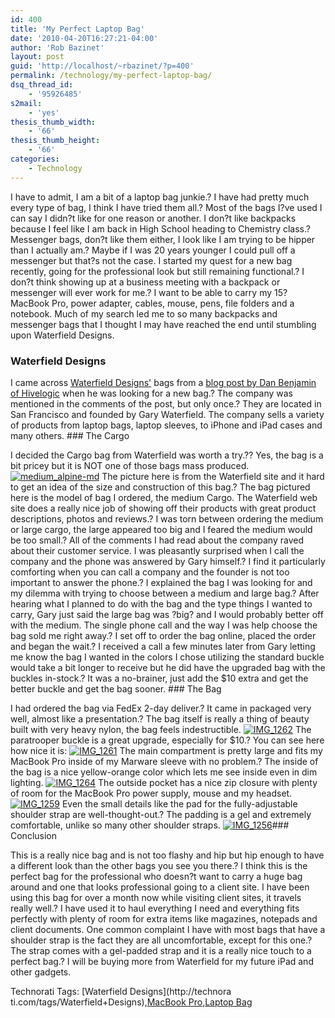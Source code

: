 ```yaml
---
id: 400
title: 'My Perfect Laptop Bag'
date: '2010-04-20T16:27:21-04:00'
author: 'Rob Bazinet'
layout: post
guid: 'http://localhost/~rbazinet/?p=400'
permalink: /technology/my-perfect-laptop-bag/
dsq_thread_id:
    - '95926485'
s2mail:
    - 'yes'
thesis_thumb_width:
    - '66'
thesis_thumb_height:
    - '66'
categories:
    - Technology
---
```


I have to admit, I am a bit of a laptop bag junkie.? I have had pretty much every type of bag, I think I have tried them all.? Most of the bags I?ve used I can say I didn?t like for one reason or another. I don?t like backpacks because I feel like I am back in High School heading to Chemistry class.? Messenger bags, don?t like them either, I look like I am trying to be hipper than I actually am.? Maybe if I was 20 years younger I could pull off a messenger but that?s not the case. I started my quest for a new bag recently, going for the professional look but still remaining functional.? I don?t think showing up at a business meeting with a backpack or messenger will ever work for me.? I want to be able to carry my 15? MacBook Pro, power adapter, cables, mouse, pens, file folders and a notebook. Much of my search led me to so many backpacks and messenger bags that I thought I may have reached the end until stumbling upon Waterfield Designs.

### Waterfield Designs

 I came across [Waterfield Designs'](http://sfbags.com/) bags from a [blog post by Dan Benjamin of Hivelogic](http://hivelogic.com/articles/help-me-choose-a-new-bag) when he was looking for a new bag.? The company was mentioned in the comments of the post, but only once.? They are located in San Francisco and founded by Gary Waterfield. The company sells a variety of products from laptop bags, laptop sleeves, to iPhone and iPad cases and many others. ### The Cargo

 I decided the Cargo bag from Waterfield was worth a try.?? Yes, the bag is a bit pricey but it is NOT one of those bags mass produced. [![medium_alpine-md](https://accidentaltechnologist.com/wp-content/files/media/image/WindowsLiveWriter/MyPerfectLaptopBag_106F8/medium_alpine-md_thumb.jpg "medium_alpine-md")](https://accidentaltechnologist.com/wp-content/files/media/image/WindowsLiveWriter/MyPerfectLaptopBag_106F8/medium_alpine-md_2.jpg) The picture here is from the Waterfield site and it hard to get an idea of the size and construction of this bag.? The bag pictured here is the model of bag I ordered, the medium Cargo. The Waterfield web site does a really nice job of showing off their products with great product descriptions, photos and reviews.? I was torn between ordering the medium or large cargo, the large appeared too big and I feared the medium would be too small.? All of the comments I had read about the company raved about their customer service. I was pleasantly surprised when I call the company and the phone was answered by Gary himself.? I find it particularly comforting when you can call a company and the founder is not too important to answer the phone.? I explained the bag I was looking for and my dilemma with trying to choose between a medium and large bag.? After hearing what I planned to do with the bag and the type things I wanted to carry, Gary just said the large bag was ?big? and I would probably better off with the medium. The single phone call and the way I was help choose the bag sold me right away.? I set off to order the bag online, placed the order and began the wait.? I received a call a few minutes later from Gary letting me know the bag I wanted in the colors I chose utilizing the standard buckle would take a bit longer to receive but he did have the upgraded bag with the buckles in-stock.? It was a no-brainer, just add the $10 extra and get the better buckle and get the bag sooner. ### The Bag

 I had ordered the bag via FedEx 2-day deliver.? It came in packaged very well, almost like a presentation.? The bag itself is really a thing of beauty built with very heavy nylon, the bag feels indestructible. [![IMG_1262](https://accidentaltechnologist.com/wp-content/files/media/image/WindowsLiveWriter/MyPerfectLaptopBag_106F8/IMG_1262_thumb.jpg "IMG_1262")](https://accidentaltechnologist.com/wp-content/files/media/image/WindowsLiveWriter/MyPerfectLaptopBag_106F8/IMG_1262.jpg) The paratrooper buckle is a great upgrade, especially for $10.? You can see here how nice it is: [![IMG_1261](https://accidentaltechnologist.com/wp-content/files/media/image/WindowsLiveWriter/MyPerfectLaptopBag_106F8/IMG_1261_thumb.jpg "IMG_1261")](https://accidentaltechnologist.com/wp-content/files/media/image/WindowsLiveWriter/MyPerfectLaptopBag_106F8/IMG_1261.jpg) The main compartment is pretty large and fits my MacBook Pro inside of my Marware sleeve with no problem.? The inside of the bag is a nice yellow-orange color which lets me see inside even in dim lighting. [![IMG_1264](https://accidentaltechnologist.com/wp-content/files/media/image/WindowsLiveWriter/MyPerfectLaptopBag_106F8/IMG_1264_thumb.jpg "IMG_1264")](https://accidentaltechnologist.com/wp-content/files/media/image/WindowsLiveWriter/MyPerfectLaptopBag_106F8/IMG_1264.jpg) The outside pocket has a nice zip closure with plenty of room for the MacBook Pro power supply, mouse and my headset. [![IMG_1259](https://accidentaltechnologist.com/wp-content/files/media/image/WindowsLiveWriter/MyPerfectLaptopBag_106F8/IMG_1259_thumb.jpg "IMG_1259")](https://accidentaltechnologist.com/wp-content/files/media/image/WindowsLiveWriter/MyPerfectLaptopBag_106F8/IMG_1259.jpg) Even the small details like the pad for the fully-adjustable shoulder strap are well-thought-out.? The padding is a gel and extremely comfortable, unlike so many other shoulder straps. [![IMG_1256](https://accidentaltechnologist.com/wp-content/files/media/image/WindowsLiveWriter/MyPerfectLaptopBag_106F8/IMG_1256_thumb.jpg "IMG_1256")](https://accidentaltechnologist.com/wp-content/files/media/image/WindowsLiveWriter/MyPerfectLaptopBag_106F8/IMG_1256.jpg)### Conclusion

 This is a really nice bag and is not too flashy and hip but hip enough to have a different look than the other bags you see you there.? I think this is the perfect bag for the professional who doesn?t want to carry a huge bag around and one that looks professional going to a client site. I have been using this bag for over a month now while visiting client sites, it travels really well.? I have used it to haul everything I need and everything fits perfectly with plenty of room for extra items like magazines, notepads and client documents. One common complaint I have with most bags that have a shoulder strap is the fact they are all uncomfortable, except for this one.? The strap comes with a gel-padded strap and it is a really nice touch to a perfect bag.? I will be buying more from Waterfield for my future iPad and other gadgets. <div class="wlWriterEditableSmartContent" id="scid:0767317B-992E-4b12-91E0-4F059A8CECA8:87d59ed7-bb6c-45ff-82ea-5a5921279c4a" style="margin: 0px; display: inline; float: none; padding: 0px;">Technorati Tags: [Waterfield Designs](http://technora
ti.com/tags/Waterfield+Designs),[MacBook Pro](http://technorati.com/tags/MacBook+Pro),[Laptop Bag](http://technorati.com/tags/Laptop+Bag)</div>